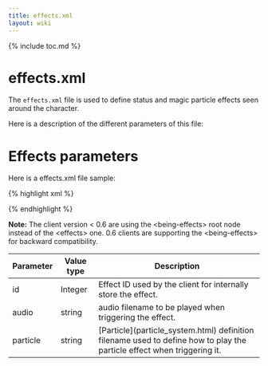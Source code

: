 ```yaml
---
title: effects.xml
layout: wiki
---
```

{% include toc.md %}
#  effects.xml

The `effects.xml` file is used to define status and magic particle effects seen around the character.

Here is a description of the different parameters of this file:

#  Effects parameters

Here is a effects.xml file sample:

{% highlight xml %}
<?xml version="1.0" encoding="utf-8"?>
<effects>
  <effect id="0" audio="sfx/system/levelup.ogg" particle="graphics/particles/levelup.particle.xml" />
  <effect id="1" audio="sfx/system/levelup.ogg" particle="graphics/particles/skillup.particle.xml" />
  <effect id="2" particle="graphics/particles/magic.generic.xml"/>
  <effect id="3" particle="graphics/particles/magic.white.xml"/> <!-- life -->
  <effect id="4" particle="graphics/particles/magic.black.xml"/> <!-- war -->
  <effect id="5" particle="graphics/particles/magic.red.xml"/> <!-- transmute -->
  <effect id="6" particle="graphics/particles/magic.green.xml"/> <!-- nature -->
  <effect id="7" particle="graphics/particles/magic.blue.xml"/> <!-- astral -->
</effects>
{% endhighlight %}

**Note:** The client version &lt; 0.6 are using the &lt;being-effects&gt; root node instead of the &lt;effects&gt; one. 0.6 clients are supporting the &lt;being-effects&gt; for backward compatibility.

<table class="table table-bordered table-hover" markdown="1">
    <thead>
        <tr>
            <th>Parameter</th>
            <th>Value type</th>
            <th>Description</th>
        </tr>
    </thead>
    <tbody>
        <tr>
            <td>id</td>
            <td>Integer</td>
            <td>Effect ID used by the client for internally store the effect.</td>
        </tr>
        <tr>
            <td>audio</td>
            <td>string</td>
            <td>audio filename to be played when triggering the effect.</td>
        </tr>
        <tr>
            <td>particle</td>
            <td>string</td>
            <td>[Particle](particle_system.html) definition filename used to define how to play the particle effect when triggering it.</td>
        </tr>
    </tbody>
</table>
